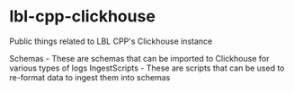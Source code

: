 # lbl-cpp-clickhouse
Public things related to LBL CPP's Clickhouse instance

Schemas - These are schemas that can be imported to Clickhouse for various types of logs
IngestScripts - These are scripts that can be used to re-format data to ingest them into schemas
